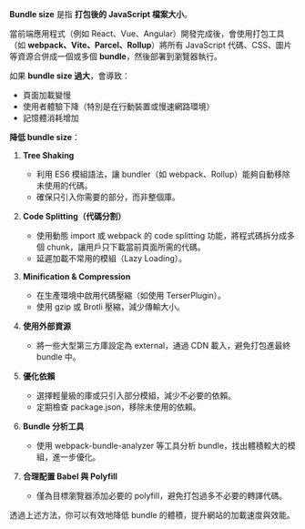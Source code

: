
**Bundle size** 是指 **打包後的 JavaScript 檔案大小**。  

當前端應用程式（例如 React、Vue、Angular）開發完成後，會使用打包工具（如 **webpack、Vite、Parcel、Rollup**）將所有 JavaScript 代碼、CSS、圖片等資源合併成一個或多個 **bundle**，然後部署到瀏覽器執行。  

如果 **bundle size 過大**，會導致：  
- 頁面加載變慢  
- 使用者體驗下降（特別是在行動裝置或慢速網路環境）  
- 記憶體消耗增加  

**降低 bundle size**：

1. **Tree Shaking**  
   - 利用 ES6 模組語法，讓 bundler（如 webpack、Rollup）能夠自動移除未使用的代碼。  
   - 確保只引入你需要的部分，而非整個庫。

2. **Code Splitting（代碼分割）**  
   - 使用動態 import 或 webpack 的 code splitting 功能，將程式碼拆分成多個 chunk，讓用戶只下載當前頁面所需的代碼。  
   - 延遲加載不常用的模組（Lazy Loading）。

3. **Minification & Compression**  
   - 在生產環境中啟用代碼壓縮（如使用 TerserPlugin）。  
   - 使用 gzip 或 Brotli 壓縮，減少傳輸大小。

4. **使用外部資源**  
   - 將一些大型第三方庫設定為 external，通過 CDN 載入，避免打包進最終 bundle 中。

5. **優化依賴**  
   - 選擇輕量級的庫或只引入部分模組，減少不必要的依賴。  
   - 定期檢查 package.json，移除未使用的依賴。

6. **Bundle 分析工具**  
   - 使用 webpack-bundle-analyzer 等工具分析 bundle，找出體積較大的模組，進一步優化。

7. **合理配置 Babel 與 Polyfill**  
   - 僅為目標瀏覽器添加必要的 polyfill，避免打包過多不必要的轉譯代碼。

透過上述方法，你可以有效地降低 bundle 的體積，提升網站的加載速度與效能。